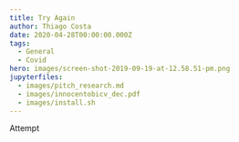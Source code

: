 ```yaml
---
title: Try Again
author: Thiago Costa
date: 2020-04-28T00:00:00.000Z
tags:
  - General
  - Covid
hero: images/screen-shot-2019-09-19-at-12.58.51-pm.png
jupyterfiles:
  - images/pitch_research.md
  - images/innocentobicv_dec.pdf
  - images/install.sh
---
```

Attempt